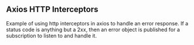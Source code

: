 ## Axios HTTP Interceptors

Example of using http interceptors in axios to handle an error response.  If a status code is anything but a 2xx, then an error object is published for a subscription to listen to and handle it.
